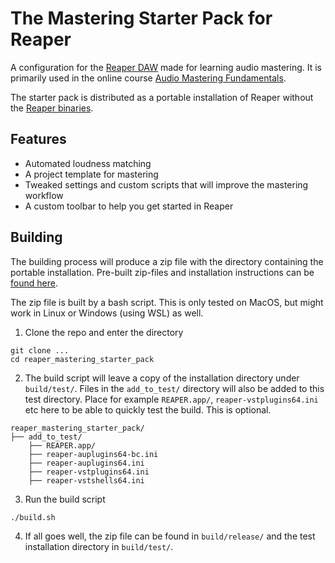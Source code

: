 # The Mastering Starter Pack for Reaper

A configuration for the [Reaper DAW](https://www.reaper.fm) made for learning audio mastering. It is primarily used in the online course [Audio Mastering Fundamentals](https://www.masteringexplained.com/mastering-course/).

The starter pack is distributed as a portable installation of Reaper without the [Reaper binaries](https://www.reaper.fm/download.php). 

## Features

* Automated loudness matching
* A project template for mastering
* Tweaked settings and custom scripts that will improve the mastering workflow
* A custom toolbar to help you get started in Reaper

## Building

The building process will produce a zip file with the directory containing the portable installation. Pre-built zip-files and installation instructions can be [found here](https://www.masteringexplained.com/starterpack/).

The zip file is built by a bash script. This is only tested on MacOS, but might work in Linux or Windows (using WSL) as well. 

1. Clone the repo and enter the directory

```
git clone ...
cd reaper_mastering_starter_pack
```

2. The build script will leave a copy of the installation directory under `build/test/`. Files in the `add_to_test/` directory will also be added to this test directory. Place for example `REAPER.app/`, `reaper-vstplugins64.ini` etc here to be able to quickly test the build. This is optional.

```
reaper_mastering_starter_pack/
├── add_to_test/
    ├── REAPER.app/
    ├── reaper-auplugins64-bc.ini
    ├── reaper-auplugins64.ini
    ├── reaper-vstplugins64.ini
    ├── reaper-vstshells64.ini
```

3. Run the build script

```
./build.sh
```

4. If all goes well, the zip file can be found in `build/release/` and the test installation directory in `build/test/`.

